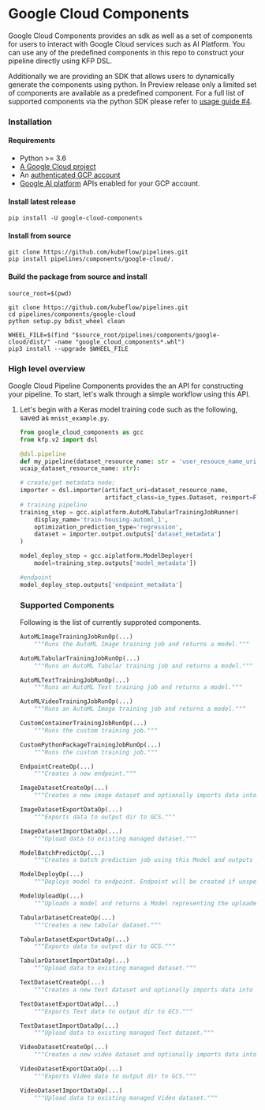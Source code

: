 # Google Cloud Components

Google Cloud Components provides an sdk as well as a set of components for users
to interact with Google Cloud services such as AI Platform. You can use any of
the predefined components in this repo to construct your pipeline directly using
KFP DSL.

Additionally we are providing an SDK that allows users to dynamically generate
the components using python. In Preview release only a limited set of components
are available as a predefined component. For a full list of supported components
via the python SDK please refer to [usage guide #4](#usage-guide).

### Installation

#### Requirements

-   Python >= 3.6
-   [A Google Cloud project](https://cloud.google.com/ai-platform/docs/getting-started-keras#set_up_your_project)
-   An
    [authenticated GCP account](https://cloud.google.com/ai-platform/docs/getting-started-keras#authenticate_your_gcp_account)
-   [Google AI platform](https://cloud.google.com/ai-platform/) APIs enabled for
    your GCP account.

#### Install latest release

```shell
pip install -U google-cloud-components
```

#### Install from source

```shell
git clone https://github.com/kubeflow/pipelines.git
pip install pipelines/components/google-cloud/.
```

#### Build the package from source and install

```shell
source_root=$(pwd)

git clone https://github.com/kubeflow/pipelines.git
cd pipelines/components/google-cloud
python setup.py bdist_wheel clean

WHEEL_FILE=$(find "$source_root/pipelines/components/google-cloud/dist/" -name "google_cloud_components*.whl")
pip3 install --upgrade $WHEEL_FILE
```

### High level overview

Google Cloud Pipeline Components provides the an API for constructing your pipeline. To
start, let's walk through a simple workflow using this API.

1.  Let's begin with a Keras model training code such as the following, saved as
    `mnist_example.py`.

    ```python
    from google_cloud_components as gcc
    from kfp.v2 import dsl

    @dsl.pipeline
    def my_pipeline(dataset_resource_name: str = 'user_resouce_name_uri')
    ucaip_dataset_resource_name: str):

    # create/get metadata node;
    importer = dsl.importer(artifact_uri=dataset_resource_name,
                            artifact_class=io_types.Dataset, reimport=False)
    # training pipeline
    training_step = gcc.aiplatform.AutoMLTabularTrainingJobRunner(
        display_name='train-housing-automl_1',
        optimization_prediction_type='regression',
        dataset = importer.output.outputs['dataset_metadata']
    )

    model_deploy_step = gcc.aiplatform.ModelDeployer(
        model=training_step.outputs['model_metadata'])

    #endpoint
    model_deploy_step.outputs['endpoint_metadata']
    ```


    ### Supported Components 
    Following is the list of currently supproted components. 

    ```python
    AutoMLImageTrainingJobRunOp(...)
        """Runs the AutoML Image training job and returns a model."""

    AutoMLTabularTrainingJobRunOp(...)
        """Runs an AutoML Tabular training job and returns a model."""

    AutoMLTextTrainingJobRunOp(...)
        """Runs an AutoML Text training job and returns a model."""

    AutoMLVideoTrainingJobRunOp(...)
        """Runs an AutoML Image training job and returns a model."""

    CustomContainerTrainingJobRunOp(...)
        """Runs the custom training job."""

    CustomPythonPackageTrainingJobRunOp(...)
        """Runs the custom training job."""

    EndpointCreateOp(...)
        """Creates a new endpoint."""

    ImageDatasetCreateOp(...)
        """Creates a new image dataset and optionally imports data into dataset when"""

    ImageDatasetExportDataOp(...)
        """Exports data to output dir to GCS."""

    ImageDatasetImportDataOp(...)
        """Upload data to existing managed dataset."""

    ModelBatchPredictOp(...)
        """Creates a batch prediction job using this Model and outputs prediction"""

    ModelDeployOp(...)
        """Deploys model to endpoint. Endpoint will be created if unspecified."""

    ModelUploadOp(...)
        """Uploads a model and returns a Model representing the uploaded Model resource."""

    TabularDatasetCreateOp(...)
        """Creates a new tabular dataset."""

    TabularDatasetExportDataOp(...)
        """Exports data to output dir to GCS."""

    TabularDatasetImportDataOp(...)
        """Upload data to existing managed dataset."""

    TextDatasetCreateOp(...)
        """Creates a new text dataset and optionally imports data into dataset when"""

    TextDatasetExportDataOp(...)
        """Exports Text data to output dir to GCS."""

    TextDatasetImportDataOp(...)
        """Upload data to existing managed Text dataset."""

    VideoDatasetCreateOp(...)
        """Creates a new video dataset and optionally imports data into dataset when"""

    VideoDatasetExportDataOp(...)
        """Exports Video data to output dir to GCS."""

    VideoDatasetImportDataOp(...)
        """Upload data to existing managed Video dataset."""
    ```
